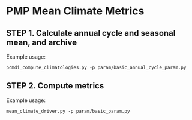 # PMP Mean Climate Metrics

## STEP 1. Calculate annual cycle and seasonal mean, and archive

Example usage:

```pcmdi_compute_climatologies.py -p param/basic_annual_cycle_param.py```

## STEP 2. Compute metrics

Example usage:

```mean_climate_driver.py -p param/basic_param.py```
